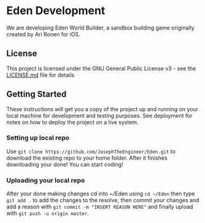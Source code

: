 # Eden Development
We are developing Eden World Builder, a sandbox building game originally created by Ari Ronen for iOS.

## License

This project is licensed under the GNU General Public License v3 - see the [LICENSE.md](LICENSE.md) file for details

## Getting Started

These instructions will get you a copy of the project up and running on your local machine for development and testing purposes. See deployment for notes on how to deploy the project on a live system.

### Setting up local repo

Use `git clone https://github.com/JosephTheEngineer/Eden.git` to download the existing repo to your home folder. After it finishes downloading your done! You can start coding!

### Uploading your local repo

After your done making changes cd into ~/Eden using `cd ~/Eden` then type `git add .` to add the changes to the resolve, then commit your changes and add a reason with `git commit -m "INSERT REASON HERE"` and finally upload with `git push -u origin master`.
